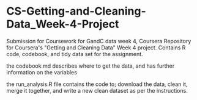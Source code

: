 # CS-Getting-and-Cleaning-Data_Week-4-Project
Submission for Coursework for GandC data week 4, Coursera
Repository for Coursera's "Getting and Cleaning Data" Week 4 project. Contains R code, codebook, and tidy data set for the assignment.

the codebook.md describes where to get the data, and has further information on the variables

the run_analysis.R file contains the code to; download the data, clean it, merge it together, and write a new clean dataset as per the instructions.

